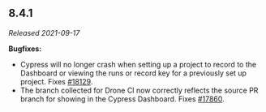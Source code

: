 ## 8.4.1

_Released 2021-09-17_

**Bugfixes:**

- Cypress will no longer crash when setting up a project to record to the
  Dashboard or viewing the runs or record key for a previously set up project.
  Fixes [#18129](https://github.com/cypress-io/cypress/issues/18129).
- The branch collected for Drone CI now correctly reflects the source PR branch
  for showing in the Cypress Dashboard. Fixes
  [#17860](https://github.com/cypress-io/cypress/issues/17860).
